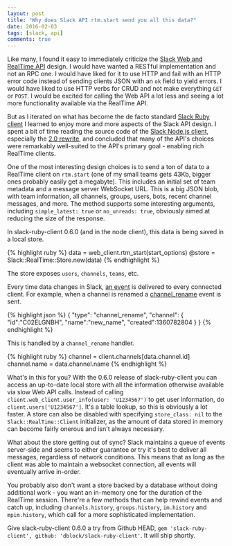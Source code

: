 ```yaml
---
layout: post
title: "Why does Slack API rtm.start send you all this data?"
date: 2016-02-03
tags: [slack, api]
comments: true
---
```

Like many, I found it easy to immediately criticize the [Slack Web and RealTime API](https://api.slack.com) design. I would have wanted a RESTful implementation and not an RPC one. I would have liked for it to use HTTP and fail with an HTTP error code instead of sending clients JSON with an `ok` field to yield errors. I would have liked to use HTTP verbs for CRUD and not make everything `GET` or `POST`. I would be excited for calling the Web API a lot less and seeing a lot more functionality available via the RealTime API.

But as I iterated on what has become the de facto standard [Slack Ruby client](https://github.com/dblock/slack-ruby-client) I learned to enjoy more and more aspects of the Slack API design. I spent a bit of time reading the source code of the [Slack Node.js client](https://github.com/slackhq/node-slack-client), especially the [2.0 rewrite](https://github.com/slackhq/node-slack-client/tree/2.0.0-beta), and concluded that many of the API's choices were remarkably well-suited to the API's primary goal - enabling rich RealTime clients.

One of the most interesting design choices is to send a ton of data to a RealTime client on `rtm.start` (one of my small teams gets 43Kb, bigger ones probably easily get a megabyte). This includes an initial set of team metadata and a message server WebSocket URL. This is a big JSON blob, with team information, all channels, groups, users, bots, recent channel messages, and more. The method supports some interesting arguments, including `simple_latest: true` or `no_unreads: true`, obviously aimed at reducing the size of the response.

In slack-ruby-client 0.6.0 (and in the node client), this data is being saved in a local store.

{% highlight ruby %}
data = web_client.rtm_start(start_options)
@store = Slack::RealTime::Store.new(data)
{% endhighlight %}

The store exposes `users`, `channels`, `teams`, etc.

Every time data changes in Slack, [an event](https://api.slack.com/events) is delivered to every connected client. For example, when a channel is renamed a [channel_rename](https://api.slack.com/events/channel_rename) event is sent.

{% highlight json %}
{
    "type": "channel_rename",
    "channel": {
        "id":"C02ELGNBH",
        "name":"new_name",
        "created":1360782804
    }
}
{% endhighlight %}

This is handled by a `channel_rename` handler.

{% highlight ruby %}
channel = client.channels[data.channel.id]
channel.name = data.channel.name
{% endhighlight %}

What's in this for you? With the 0.6.0 release of slack-ruby-client you can access an up-to-date local store with all the information otherwise available via slow Web API calls. Instead of calling `client.web_client.user_info(user: 'U1234567')` to get user information, do `client.users['U1234567']`. It's a table lookup, so this is obviously a lot faster. A store can also be disabled with specifying `store_class: nil` to the `Slack::RealTime::Client` initializer, as the amount of data stored in memory can become fairly onerous and isn't always necessary.

What about the store getting out of sync? Slack maintains a queue of events server-side and seems to either guarantee or try it's best to deliver all messages, regardless of network conditions. This means that as long as the client was able to maintain a websocket connection, all events will eventually arrive in-order.

You probably also don't want a store backed by a database without doing additional work - you want an in-memory one for the duration of the RealTime session. There're a few methods that can help rewind events and catch up, including `channels.history`, `groups.history`, `im.history` and `mpim.history`, which call for a more sophisticated implementation.

Give slack-ruby-client 0.6.0 a try from Github HEAD, `gem 'slack-ruby-client', github: 'dblock/slack-ruby-client'`. It will ship shortly.
